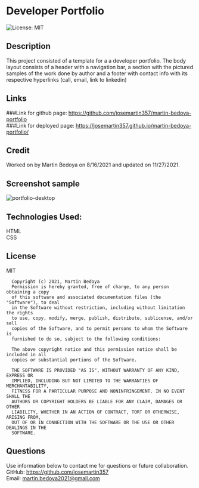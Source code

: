 
# Developer Portfolio
![License: MIT](https://img.shields.io/apm/l/vim-mode?style=for-the-badge)


## Description
This project consisted of a template for a a developer portfolio. The body layout consists of a header with a navigation bar, a section with the pictured samples of the work done by author and a footer with contact info with its respective hyperlinks (call, email, link to linkedin)

## Links
###Link for github page: https://github.com/josemartin357/martin-bedoya-portfolio
<br>
###Link for deployed page: https://josemartin357.github.io/martin-bedoya-portfolio/

## Credit
Worked on by Martin Bedoya on 8/16/2021 and updated on 11/27/2021.

## Screenshot sample

![portfolio-desktop](https://user-images.githubusercontent.com/83382332/143782158-8ec3a5cb-094e-4f92-a925-0a48bdf39d66.png)


## Technologies Used:
HTML
<br/>
CSS

## License
MIT

      Copyright (c) 2021, Martin Bedoya
      Permission is hereby granted, free of charge, to any person obtaining a copy
      of this software and associated documentation files (the "Software"), to deal
      in the Software without restriction, including without limitation the rights
      to use, copy, modify, merge, publish, distribute, sublicense, and/or sell
      copies of the Software, and to permit persons to whom the Software is
      furnished to do so, subject to the following conditions:
      
      The above copyright notice and this permission notice shall be included in all
      copies or substantial portions of the Software.
      
      THE SOFTWARE IS PROVIDED "AS IS", WITHOUT WARRANTY OF ANY KIND, EXPRESS OR
      IMPLIED, INCLUDING BUT NOT LIMITED TO THE WARRANTIES OF MERCHANTABILITY,
      FITNESS FOR A PARTICULAR PURPOSE AND NONINFRINGEMENT. IN NO EVENT SHALL THE
      AUTHORS OR COPYRIGHT HOLDERS BE LIABLE FOR ANY CLAIM, DAMAGES OR OTHER
      LIABILITY, WHETHER IN AN ACTION OF CONTRACT, TORT OR OTHERWISE, ARISING FROM,
      OUT OF OR IN CONNECTION WITH THE SOFTWARE OR THE USE OR OTHER DEALINGS IN THE
      SOFTWARE.
## Questions
Use information below to contact me for questions or future collaboration.
<br/>
GitHub: https://github.com/josemartin357
<br/>
Email: martin.bedoya2021@gmail.com


